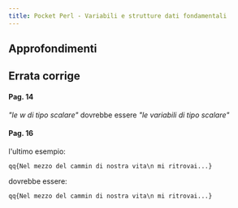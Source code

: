 ```yaml
---
title: Pocket Perl - Variabili e strutture dati fondamentali
---
```


## Approfondimenti

## Errata corrige

#### Pag. 14

*"le w di tipo scalare"* dovrebbe essere *"le variabili di tipo scalare"*

#### Pag. 16

l'ultimo esempio:

    qq{Nel mezzo del cammin di nostra vita\n mi ritrovai...}

dovrebbe essere:

    qq{Nel mezzo del cammin di nostra vita\n mi ritrovai...}